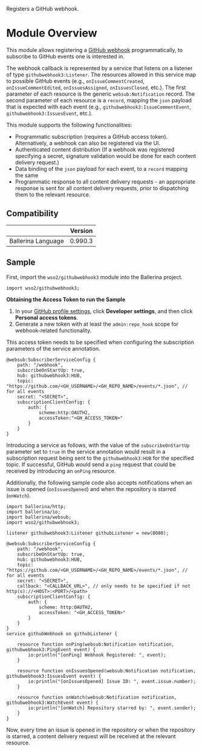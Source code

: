 Registers a GitHub webhook.

# Module Overview

This module allows registering a [GitHub webhook](https://developer.github.com/webhooks/) programmatically, 
to subscribe to GitHub events one is interested in.

The webhook callback is represented by a service that listens on a listener of type `githubwebhook3:Listener`.
The resources allowed in this service map to possible GitHub events (e.g., `onIssueCommentCreated`, 
`onIssueCommentEdited`, `onIssuesAssigned`, `onIssuesClosed`, etc.). 
The first parameter of each resource is the generic `websub:Notification` record. The second parameter of each 
resource is a `record`, mapping the `json` payload that is expected with each event (e.g., `githubwebhook3:IssueCommentEvent`, 
`githubwebhook3:IssuesEvent`, etc.).

This module supports the following functionalities:
- Programmatic subscription (requires a GitHub access token). Alternatively, a webhook can also be registered via the UI.
- Authenticated content distribution (If a webhook was registered specifying a secret, signature validation would 
be done for each content delivery request.)
- Data binding of the `json` payload for each event, to a `record` mapping the same
- Programmatic response to all content delivery requests - an appropriate response is sent for all content delivery 
requests, prior to dispatching them to the relevant resource.

## Compatibility
|                             |       Version               |
|:---------------------------:|:---------------------------:|
| Ballerina Language          | 0.990.3                     |

## Sample

First, import the `wso2/githubwebhook3` module into the Ballerina project.

```ballerina
import wso2/githubwebhook3;
```

**Obtaining the Access Token to run the Sample**

1. In your [GitHub profile settings](https://github.com/settings/profile), click **Developer settings**, and then click **Personal access tokens**.
2. Generate a new token with at least the `admin:repo_hook` scope for webhook-related functionality.

This access token needs to be specified when configuring the subscription parameters of the service annotation.
```ballerina
@websub:SubscriberServiceConfig {
    path: "/webhook",
    subscribeOnStartUp: true,
    hub: githubwebhook3:HUB,
    topic: "https://github.com/<GH_USERNAME>/<GH_REPO_NAME>/events/*.json", // for all events
    secret: "<SECRET>",
    subscriptionClientConfig: {
        auth: {
            scheme:http:OAUTH2,
            accessToken:"<GH_ACCESS_TOKEN>"
        }
    }
}
```

Introducing a service as follows, with the value of the `subscribeOnStartUp` parameter set to `true` in the service annotation would result in 
a subscription request being sent to the `githubwebhook3:HUB` for the specified topic. If successful, GitHub would send a 
`ping` request that could be received by introducing an `onPing` resource.

Additionally, the following sample code also accepts notifications when an issue is opened (`onIssuesOpened`) and 
when the repository is starred (`onWatch`).

```ballerina
import ballerina/http;
import ballerina/io;
import ballerina/websub;
import wso2/githubwebhook3;

listener githubwebhook3:Listener githubListener = new(8080);

@websub:SubscriberServiceConfig {
    path: "/webhook",
    subscribeOnStartUp: true,
    hub: githubwebhook3:HUB,
    topic: "https://github.com/<GH_USERNAME>/<GH_REPO_NAME>/events/*.json", // for all events
    secret: "<SECRET>",
    callback: "<CALLBACK_URL>", // only needs to be specified if not http(s)://<HOST>:<PORT>/<path>
    subscriptionClientConfig: {
        auth: {
            scheme: http:OAUTH2,
            accessToken: "<GH_ACCESS_TOKEN>"
        }
    }
}
service githubWebhook on githubListener {

    resource function onPing(websub:Notification notification, githubwebhook3:PingEvent event) {
        io:println("[onPing] Webhook Registered: ", event);
    }

    resource function onIssuesOpened(websub:Notification notification, githubwebhook3:IssuesEvent event) {
        io:println("[onIssuesOpened] Issue ID: ", event.issue.number);
    }

    resource function onWatch(websub:Notification notification, githubwebhook3:WatchEvent event) {
        io:println("[onWatch] Repository starred by: ", event.sender);
    }
}
```

Now, every time an issue is opened in the repository or when the repository is starred, a content delivery request 
will be received at the relevant resource.

